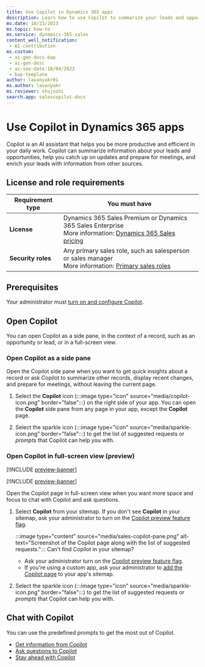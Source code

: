 ```yaml
---
title: Use Copilot in Dynamics 365 apps
description: Learn how to use Copilot to summarize your leads and opportunities records, catch up on updates, prepare for meetings, and enrich your leads with data from different sources.
ms.date: 10/23/2023
ms.topic: how-to
ms.service: dynamics-365-sales
content_well_notification:
 - AI-contribution
ms.custom:
 - ai-gen-docs-bap
 - ai-gen-desc
 - ai-seo-date:10/04/2023
 - bap-template
author: lavanyakr01
ms.author: lavanyakr
ms.reviewer: shujoshi
search.app: salescopilot-docs
---
```


# Use Copilot in Dynamics 365 apps

Copilot is an AI assistant that helps you be more productive and efficient in your daily work. Copilot can summarize information about your leads and opportunities, help you catch up on updates and prepare for meetings, and enrich your leads with information from other sources.

## License and role requirements

| Requirement type | You must have |  
|-----------------------|---------|
| **License** | Dynamics 365 Sales Premium or Dynamics 365 Sales Enterprise <br>More information: [Dynamics 365 Sales pricing](https://dynamics.microsoft.com/sales/pricing/) |
| **Security roles** | Any primary sales role, such as salesperson or sales manager<br>  More information: [Primary sales roles](security-roles-for-sales.md#primary-sales-roles)|

## Prerequisites

Your administrator must [turn on and configure Copilot](enable-setup-copilot.md).

## Open Copilot

You can open Copilot as a side pane, in the context of a record, such as an opportunity or lead, or in a full-screen view.

### Open Copilot as a side pane

Open the Copilot side pane when you want to get quick insights about a record or ask Copilot to summarize other records, display recent changes, and prepare for meetings, without leaving the current page. 

1. Select the **Copilot** icon (:::image type="icon" source="media/copilot-icon.png" border="false":::) on the right side of your app. You can open the **Copilot** side pane from any page in your app, except the **Copilot** page.

1. Select the sparkle icon (:::image type="icon" source="media/sparkle-icon.png" border="false":::) to get the list of suggested requests or *prompts* that Copilot can help you with.

### Open Copilot in full-screen view (preview)

[!INCLUDE [preview-banner](~/../shared-content/shared/preview-includes/preview-banner-section.md)]

[!INCLUDE [preview-banner](~/../shared-content/shared/preview-includes/preview-note.md)]

Open the Copilot page in full-screen view when you want more space and focus to chat with Copilot and ask questions.

1. Select **Copilot** from your sitemap.  If you don't see **Copilot** in your sitemap, ask your administrator to turn on the [Copilot preview feature flag](copilot-preview-features.md#enable-all-preview-features-for-copilot).  

    :::image type="content" source="media/sales-copilot-pane.png" alt-text="Screenshot of the Copilot page along with the list of suggested requests.":::
    Can't find Copilot in your sitemap? 
    - Ask your administrator turn on the [Copilot preview feature flag](copilot-preview-features.md#enable-all-preview-features-for-copilot).
    - If you're using a custom app, ask your administrator to [add the Copilot page](enable-setup-copilot.md#add-the-copilot-page-to-custom-apps-preview) to your app's sitemap.

2. Select the sparkle icon (:::image type="icon" source="media/sparkle-icon.png" border="false":::) to get the list of suggested requests or *prompts* that Copilot can help you with.

## Chat with Copilot 

You can use the predefined prompts to get the most out of Copilot. 

- [Get information from Copilot](copilot-get-information.md)  
- [Ask questions to Copilot](copilot-ask-questions.md)  
- [Stay ahead with Copilot](copilot-stay-ahead.md) 